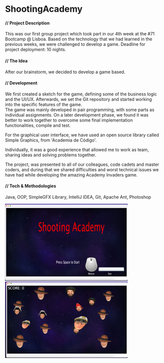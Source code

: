 # ShootingAcademy

<h4>// Project Description</h4>
<p>This was our first group project which took part in our 4th week at the <Academia de Código_> #71 Bootcamp @ Lisboa.
Based on the technology that we had learned in the previous weeks, we were challenged to develop a game. 
Deadline for project deployment: 10 nights.</p>

<h4>// The Idea</h4>
<p>After our brainstorm, we decided to develop a game based.</p>

<h4>// Development</h4>
<p>We first created a sketch for the game, defining some of the business logic and the UI/UX. Afterwards, 
we set the Git repository and started working into the specific features of the game.</br>
The game was mainly developed in pair programming, with some parts as individual assignments. 
On a later development phase, we found it was better to work together to overcome some final implementation functionalities, compile and test.</p>
<p>For the graphical user interface, we have used an open source library called Simple Graphics, from 'Academia de Código'.</p>
<p>Individually, it was a good experience that allowed me to work as team, sharing ideas and solving problems together.</p>
<p>The project, was presented to all of our colleagues, code cadets and master coders, 
and during that we shared difficulties and worst technical issues we have had while developing the amazing Academy Invaders game.</p>

<h4>// Tech & Methodologies</h4>
<p>Java, OOP, SimpleGFX Library, IntelliJ IDEA, Git, Apache Ant, Photoshop</p>

<img src="https://github.com/LuMiFel/ShootingAcademy/blob/main/Screenshot/Start.png" width=400px>
<img src="https://github.com/LuMiFel/ShootingAcademy/blob/main/Screenshot/Game.png" width=400px>
